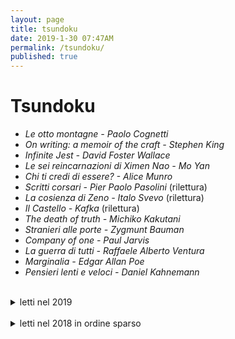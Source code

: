 ```yaml
---
layout: page
title: tsundoku
date: 2019-1-30 07:47AM
permalink: /tsundoku/
published: true
---
```


# Tsundoku

- *Le otto montagne - Paolo Cognetti*
- *On writing: a memoir of the craft - Stephen King*
- *Infinite Jest - David Foster Wallace*
- *Le sei reincarnazioni di Ximen Nao -  Mo Yan*
- *Chi ti credi di essere? - Alice Munro*
- *Scritti corsari -  Pier Paolo Pasolini* (rilettura)
- *La cosienza di Zeno  -  Italo Svevo* (rilettura)
- *Il Castello  - Kafka* (rilettura)
- *The death of truth - Michiko Kakutani*
- *Stranieri alle porte - Zygmunt Bauman*
- *Company of one - Paul Jarvis*
- *La guerra di tutti - Raffaele Alberto Ventura*
- *Marginalia - Edgar Allan Poe*
- *Pensieri lenti e veloci - Daniel Kahnemann*

<br>

<details>
  <summary>letti nel 2019</summary>

<ul>

	<li> La casa del sonno - Jonathan Coe </li>
	<li>  Elogio della lentezza - Lamberto Maffei </li>
	<li>  This is marketing - Seth Godin </li>
	<li>  Il giovane Holden - J.D. Salinger </li>
	<li>  Gli anni - Annie Ernaux </li>
	<li>  Walden - Henry David Thoreau </li>
	<li>  Non è un mondo per vecchi - Michel Serres </li>
</ul>
</details>

<br>

<details>

  <summary>letti nel 2018 in ordine sparso</summary>

<ul>

<li>  Meditazioni - Kafka </li>
<li>  La metamorfosi - Kafka </li>
<li>  Camminare - Henry David Thoreau </li>
<li>  You only better - Nicholas Bate </li>
<li>  Promemoria - Andrea Bajani </li>
<li>  Quel pollo di Icaro - Seth Godin </li>
<li>  De brevitate vitae -  Seneca </li>
<li>  Il silenzio - Erlin Kagge </li>
<li>  Camminare  - Erlin Kagge </li>
<li>  Gli anni del nostro incanto - Giuseppe Lupo </li>
<li>  Martini - Pietro Grossi </li>
<li>  Le persiane verdi - Georges Simenon </li>
<li>  L'arte della guerra - Sun Tzu </li>
<li>  Essentialism - Greg McKeown </li>
<li>  Il pomeriggio di un piastrellista - Lars Gustaffson </li>
<li>  Bassa risoluzione - Massimo Mantellini </li>
<li>  Noi sogniamo il silenzio - Adriano Olivetti </li>
<li>  Fai spazio nella tua vita - Fumio Sasaki </li>
<li>  Il piccolo principe - Antoine de Saint-Exupéry </li>

</ul>

</details>
